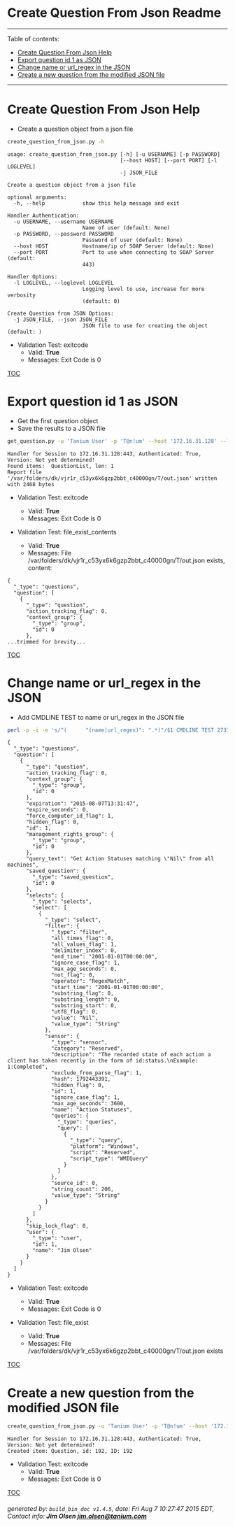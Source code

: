 Create Question From Json Readme
===========================

---------------------------
<a name='toc'>Table of contents:</a>

  * [Create Question From Json Help](#user-content-create-question-from-json-help)
  * [Export question id 1 as JSON](#user-content-export-question-id-1-as-json)
  * [Change name or url_regex in the JSON](#user-content-change-name-or-url_regex-in-the-json)
  * [Create a new question from the modified JSON file](#user-content-create-a-new-question-from-the-modified-json-file)

---------------------------

# Create Question From Json Help

  * Create a question object from a json file

```bash
create_question_from_json.py -h
```

```
usage: create_question_from_json.py [-h] [-u USERNAME] [-p PASSWORD]
                                    [--host HOST] [--port PORT] [-l LOGLEVEL]
                                    -j JSON_FILE

Create a question object from a json file

optional arguments:
  -h, --help            show this help message and exit

Handler Authentication:
  -u USERNAME, --username USERNAME
                        Name of user (default: None)
  -p PASSWORD, --password PASSWORD
                        Password of user (default: None)
  --host HOST           Hostname/ip of SOAP Server (default: None)
  --port PORT           Port to use when connecting to SOAP Server (default:
                        443)

Handler Options:
  -l LOGLEVEL, --loglevel LOGLEVEL
                        Logging level to use, increase for more verbosity
                        (default: 0)

Create Question from JSON Options:
  -j JSON_FILE, --json JSON_FILE
                        JSON file to use for creating the object (default: )
```

  * Validation Test: exitcode
    * Valid: **True**
    * Messages: Exit Code is 0



[TOC](#user-content-toc)


# Export question id 1 as JSON

  * Get the first question object
  * Save the results to a JSON file

```bash
get_question.py -u 'Tanium User' -p 'T@n!um' --host '172.16.31.128' --loglevel 1 --id 1 --file "/var/folders/dk/vjr1r_c53yx6k6gzp2bbt_c40000gn/T/out.json" json
```

```
Handler for Session to 172.16.31.128:443, Authenticated: True, Version: Not yet determined!
Found items:  QuestionList, len: 1
Report file '/var/folders/dk/vjr1r_c53yx6k6gzp2bbt_c40000gn/T/out.json' written with 2468 bytes
```

  * Validation Test: exitcode
    * Valid: **True**
    * Messages: Exit Code is 0

  * Validation Test: file_exist_contents
    * Valid: **True**
    * Messages: File /var/folders/dk/vjr1r_c53yx6k6gzp2bbt_c40000gn/T/out.json exists, content:

```
{
  "_type": "questions", 
  "question": [
    {
      "_type": "question", 
      "action_tracking_flag": 0, 
      "context_group": {
        "_type": "group", 
        "id": 0
      }, 
...trimmed for brevity...
```



[TOC](#user-content-toc)


# Change name or url_regex in the JSON

  * Add CMDLINE TEST to name or url_regex in the JSON file

```bash
perl -p -i -e 's/^(      "(name|url_regex)": ".*)"/$1 CMDLINE TEST 2737"/gm' /var/folders/dk/vjr1r_c53yx6k6gzp2bbt_c40000gn/T/out.json && cat /var/folders/dk/vjr1r_c53yx6k6gzp2bbt_c40000gn/T/out.json
```

```
{
  "_type": "questions", 
  "question": [
    {
      "_type": "question", 
      "action_tracking_flag": 0, 
      "context_group": {
        "_type": "group", 
        "id": 0
      }, 
      "expiration": "2015-08-07T13:31:47", 
      "expire_seconds": 0, 
      "force_computer_id_flag": 1, 
      "hidden_flag": 0, 
      "id": 1, 
      "management_rights_group": {
        "_type": "group", 
        "id": 0
      }, 
      "query_text": "Get Action Statuses matching \"Nil\" from all machines", 
      "saved_question": {
        "_type": "saved_question", 
        "id": 0
      }, 
      "selects": {
        "_type": "selects", 
        "select": [
          {
            "_type": "select", 
            "filter": {
              "_type": "filter", 
              "all_times_flag": 0, 
              "all_values_flag": 1, 
              "delimiter_index": 0, 
              "end_time": "2001-01-01T00:00:00", 
              "ignore_case_flag": 1, 
              "max_age_seconds": 0, 
              "not_flag": 0, 
              "operator": "RegexMatch", 
              "start_time": "2001-01-01T00:00:00", 
              "substring_flag": 0, 
              "substring_length": 0, 
              "substring_start": 0, 
              "utf8_flag": 0, 
              "value": "Nil", 
              "value_type": "String"
            }, 
            "sensor": {
              "_type": "sensor", 
              "category": "Reserved", 
              "description": "The recorded state of each action a client has taken recently in the form of id:status.\nExample: 1:Completed", 
              "exclude_from_parse_flag": 1, 
              "hash": 1792443391, 
              "hidden_flag": 0, 
              "id": 1, 
              "ignore_case_flag": 1, 
              "max_age_seconds": 3600, 
              "name": "Action Statuses", 
              "queries": {
                "_type": "queries", 
                "query": [
                  {
                    "_type": "query", 
                    "platform": "Windows", 
                    "script": "Reserved", 
                    "script_type": "WMIQuery"
                  }
                ]
              }, 
              "source_id": 0, 
              "string_count": 206, 
              "value_type": "String"
            }
          }
        ]
      }, 
      "skip_lock_flag": 0, 
      "user": {
        "_type": "user", 
        "id": 1, 
        "name": "Jim Olsen"
      }
    }
  ]
}
```

  * Validation Test: exitcode
    * Valid: **True**
    * Messages: Exit Code is 0

  * Validation Test: file_exist
    * Valid: **True**
    * Messages: File /var/folders/dk/vjr1r_c53yx6k6gzp2bbt_c40000gn/T/out.json exists



[TOC](#user-content-toc)


# Create a new question from the modified JSON file

```bash
create_question_from_json.py -u 'Tanium User' -p 'T@n!um' --host '172.16.31.128' --loglevel 1 -j "/var/folders/dk/vjr1r_c53yx6k6gzp2bbt_c40000gn/T/out.json"
```

```
Handler for Session to 172.16.31.128:443, Authenticated: True, Version: Not yet determined!
Created item: Question, id: 192, ID: 192
```

  * Validation Test: exitcode
    * Valid: **True**
    * Messages: Exit Code is 0



[TOC](#user-content-toc)


###### generated by: `build_bin_doc v1.4.5`, date: Fri Aug  7 10:27:47 2015 EDT, Contact info: **Jim Olsen <jim.olsen@tanium.com>**